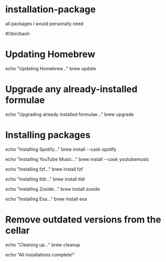 # installation-package
all packages i would personally need

#!/bin/bash

# Updating Homebrew
echo "Updating Homebrew..."
brew update

# Upgrade any already-installed formulae
echo "Upgrading already installed formulae..."
brew upgrade

# Installing packages
echo "Installing Spotify..."
brew install --cask spotify

echo "Installing YouTube Music..."
brew install --cask youtubemusic

echo "Installing fzf..."
brew install fzf

echo "Installing tldr..."
brew install tldr

echo "Installing Zoxide..."
brew install zoxide

echo "Installing Exa..."
brew install exa

# Remove outdated versions from the cellar
echo "Cleaning up..."
brew cleanup

echo "All installations complete!"
